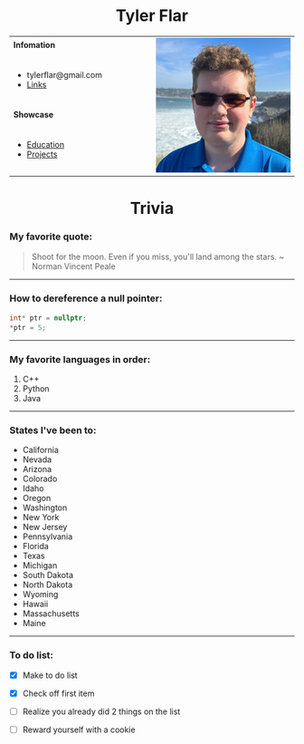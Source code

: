 <h1 align="center">Tyler Flar</h1>
<table>
    <tbody>
        <tr>
            <td><b> Infomation </b></td>
            <td width="50%" rowspan="4">
                <img alt="Photo" src="./picture.jpeg"/>
            </td>
        </tr>
        <tr>
            <td>
                <ul>
                    <li>tylerflar@gmail.com</li>
                    <li><a href="./pages/links.md">Links</a></li>
                </ul>
            </td>
        </tr>
        <tr><td><b>Showcase</b></td></tr>
        <tr>
            <td width="50%">
                <ul>
                    <li><a href="./pages/education.md">Education</a></li>
                    <li><a href="./pages/projects.md">Projects</a></li>
                </ul>
            </td>
        </tr>
    </tbody>
</table>

<h1 align="center"> Trivia </h1>

<h3>My favorite quote:</h3>

> Shoot for the moon. Even if you miss, you'll land among the stars. ~ Norman Vincent Peale
---

<h3>How to dereference a null pointer:</h3>

```cpp
int* ptr = nullptr;
*ptr = 5;
```

---

<h3>My favorite languages in order:</h3>

1. C++
2. Python
3. Java

---

<h3>States I've been to:</h3>

* California
* Nevada
* Arizona
* Colorado
* Idaho
* Oregon
* Washington
* New York
* New Jersey
* Pennsylvania
* Florida
* Texas
* Michigan
* South Dakota
* North Dakota
* Wyoming
* Hawaii
* Massachusetts
* Maine

---

<h3>To do list:</h3>

- [x] Make to do list
- [x] Check off first item
- [ ] Realize you already did 2 things on the list
- [ ] Reward yourself with a cookie



